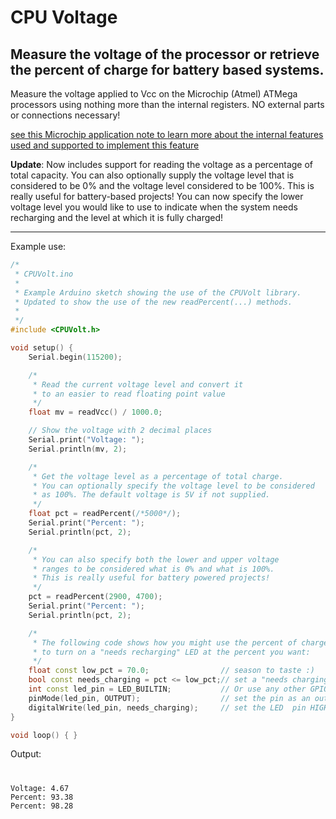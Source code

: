 # CPU Voltage

## Measure the voltage of the processor or retrieve the percent of charge for battery based systems.

Measure the voltage applied to Vcc on the Microchip (Atmel) ATMega processors using nothing more than the internal registers.
NO external parts or connections necessary!

[see this Microchip application note to learn more about the internal features used and supported to implement this feature](https://ww1.microchip.com/downloads/en/Appnotes/00002447A.pdf)

**Update**: Now includes support for reading the voltage as a percentage of total capacity. 
You can also optionally supply the voltage level that is considered to be 0% and the voltage level considered to be 100%. 
This is really useful for battery-based projects! You can now specify the lower voltage level you would like to use to
indicate when the system needs recharging and the level at which it is fully charged!
___
Example use:
```cpp
/*
 * CPUVolt.ino
 *
 * Example Arduino sketch showing the use of the CPUVolt library.
 * Updated to show the use of the new readPercent(...) methods.
 *
 */
#include <CPUVolt.h>

void setup() {
    Serial.begin(115200);

    /*
     * Read the current voltage level and convert it
     * to an easier to read floating point value
     */
    float mv = readVcc() / 1000.0;

    // Show the voltage with 2 decimal places
    Serial.print("Voltage: ");
    Serial.println(mv, 2);

    /*
     * Get the voltage level as a percentage of total charge.
     * You can optionally specify the voltage level to be considered
     * as 100%. The default voltage is 5V if not supplied.
     */
    float pct = readPercent(/*5000*/);
    Serial.print("Percent: ");
    Serial.println(pct, 2);

    /*
     * You can also specify both the lower and upper voltage
     * ranges to be considered what is 0% and what is 100%.
     * This is really useful for battery powered projects!
     */
    pct = readPercent(2900, 4700);
    Serial.print("Percent: ");
    Serial.println(pct, 2);

    /*
     * The following code shows how you might use the percent of charge
     * to turn on a "needs recharging" LED at the percent you want:
     */
    float const low_pct = 70.0;                // season to taste :)
    bool const needs_charging = pct <= low_pct;// set a "needs charging" flag
    int const led_pin = LED_BUILTIN;           // Or use any other GPIO pin (besides A6 or A7)
    pinMode(led_pin, OUTPUT);                  // set the pin as an output
    digitalWrite(led_pin, needs_charging);     // set the LED  pin HIGH or LOW as needed
}

void loop() { }
```

Output:

#
```
Voltage: 4.67
Percent: 93.38
Percent: 98.28
```

